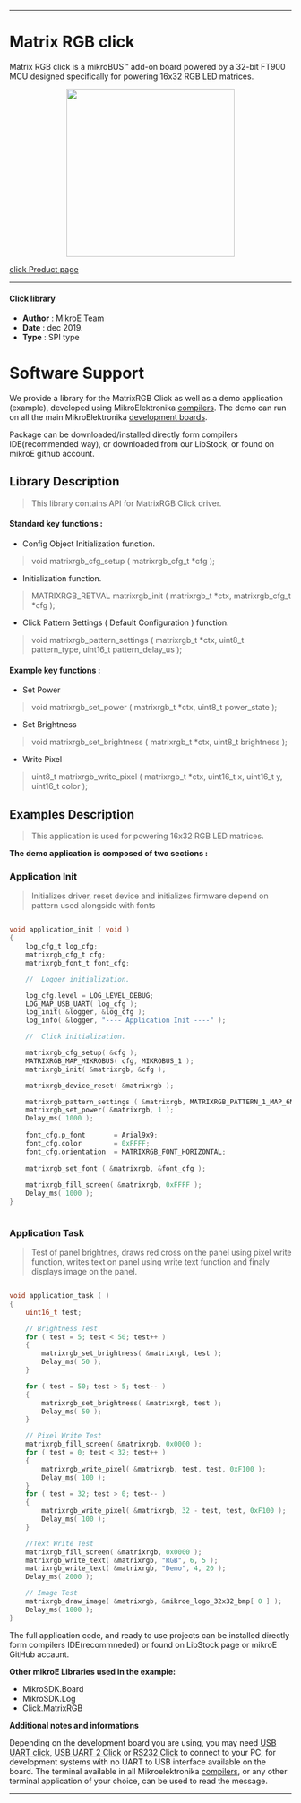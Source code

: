 
---
# Matrix RGB click

Matrix RGB click is a mikroBUS™ add-on board powered by a 32-bit FT900 MCU designed specifically for powering 16x32 RGB LED matrices.

<p align="center">
  <img src="https://download.mikroe.com/images/click_for_ide/matrixrgb_click.png" height=300px>
</p>

[click Product page](https://www.mikroe.com/matrix-rgb-click)

---


#### Click library 

- **Author**        : MikroE Team
- **Date**          : dec 2019.
- **Type**          : SPI type


# Software Support

We provide a library for the MatrixRGB Click 
as well as a demo application (example), developed using MikroElektronika 
[compilers](https://shop.mikroe.com/compilers). 
The demo can run on all the main MikroElektronika [development boards](https://shop.mikroe.com/development-boards).

Package can be downloaded/installed directly form compilers IDE(recommended way), or downloaded from our LibStock, or found on mikroE github account. 

## Library Description

> This library contains API for MatrixRGB Click driver.

#### Standard key functions :

- Config Object Initialization function.
> void matrixrgb_cfg_setup ( matrixrgb_cfg_t *cfg ); 
 
- Initialization function.
> MATRIXRGB_RETVAL matrixrgb_init ( matrixrgb_t *ctx, matrixrgb_cfg_t *cfg );

- Click Pattern Settings ( Default Configuration ) function.
> void matrixrgb_pattern_settings ( matrixrgb_t *ctx, uint8_t pattern_type, uint16_t pattern_delay_us );


#### Example key functions :

- Set Power
> void matrixrgb_set_power ( matrixrgb_t *ctx, uint8_t power_state );
 
- Set Brightness
> void matrixrgb_set_brightness ( matrixrgb_t *ctx, uint8_t brightness );

- Write Pixel
> uint8_t matrixrgb_write_pixel ( matrixrgb_t *ctx, uint16_t x, uint16_t y, uint16_t color );

## Examples Description

> This application is used for powering 16x32 RGB LED matrices.

**The demo application is composed of two sections :**

### Application Init 

> Initializes driver, reset device and initializes
> firmware depend on pattern used alongside with fonts 

```c

void application_init ( void )
{
    log_cfg_t log_cfg;
    matrixrgb_cfg_t cfg;
    matrixrgb_font_t font_cfg;

    //  Logger initialization.

    log_cfg.level = LOG_LEVEL_DEBUG;
    LOG_MAP_USB_UART( log_cfg );
    log_init( &logger, &log_cfg );
    log_info( &logger, "---- Application Init ----" );

    //  Click initialization.

    matrixrgb_cfg_setup( &cfg );
    MATRIXRGB_MAP_MIKROBUS( cfg, MIKROBUS_1 );
    matrixrgb_init( &matrixrgb, &cfg );

    matrixrgb_device_reset( &matrixrgb );

    matrixrgb_pattern_settings ( &matrixrgb, MATRIXRGB_PATTERN_1_MAP_6MM, 1000 );
    matrixrgb_set_power( &matrixrgb, 1 );
    Delay_ms( 1000 );
    
    font_cfg.p_font       = Arial9x9;
    font_cfg.color        = 0xFFFF;
    font_cfg.orientation  = MATRIXRGB_FONT_HORIZONTAL;
    
    matrixrgb_set_font ( &matrixrgb, &font_cfg );
    
    matrixrgb_fill_screen( &matrixrgb, 0xFFFF );
    Delay_ms( 1000 );
}
  
```

### Application Task

> Test of panel brightnes, draws red cross on
> the panel using pixel write function, writes text on panel using
> write text function and finaly displays image on the panel.

```c

void application_task ( )
{
    uint16_t test;

    // Brightness Test
    for ( test = 5; test < 50; test++ )
    {
        matrixrgb_set_brightness( &matrixrgb, test );
        Delay_ms( 50 );
    }

    for ( test = 50; test > 5; test-- )
    {
        matrixrgb_set_brightness( &matrixrgb, test );
        Delay_ms( 50 );
    }

    // Pixel Write Test
    matrixrgb_fill_screen( &matrixrgb, 0x0000 );
    for ( test = 0; test < 32; test++ )
    {
        matrixrgb_write_pixel( &matrixrgb, test, test, 0xF100 );
        Delay_ms( 100 );
    }
    for ( test = 32; test > 0; test-- )
    {
        matrixrgb_write_pixel( &matrixrgb, 32 - test, test, 0xF100 );
        Delay_ms( 100 );
    }

    //Text Write Test
    matrixrgb_fill_screen( &matrixrgb, 0x0000 );
    matrixrgb_write_text( &matrixrgb, "RGB", 6, 5 );
    matrixrgb_write_text( &matrixrgb, "Demo", 4, 20 );
    Delay_ms( 2000 );

    // Image Test
    matrixrgb_draw_image( &matrixrgb, &mikroe_logo_32x32_bmp[ 0 ] );
    Delay_ms( 1000 );
}

```

The full application code, and ready to use projects can be  installed directly form compilers IDE(recommneded) or found on LibStock page or mikroE GitHub accaunt.

**Other mikroE Libraries used in the example:** 

- MikroSDK.Board
- MikroSDK.Log
- Click.MatrixRGB

**Additional notes and informations**

Depending on the development board you are using, you may need 
[USB UART click](https://shop.mikroe.com/usb-uart-click), 
[USB UART 2 Click](https://shop.mikroe.com/usb-uart-2-click) or 
[RS232 Click](https://shop.mikroe.com/rs232-click) to connect to your PC, for 
development systems with no UART to USB interface available on the board. The 
terminal available in all Mikroelektronika 
[compilers](https://shop.mikroe.com/compilers), or any other terminal application 
of your choice, can be used to read the message.



---
